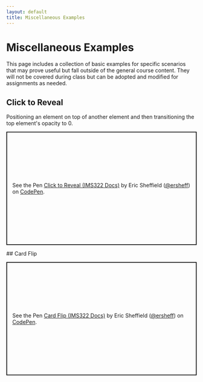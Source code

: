 ```yaml
---
layout: default
title: Miscellaneous Examples
---
```

# Miscellaneous Examples
This page includes a collection of basic examples for specific scenarios that may prove useful but fall outside of the general course content. They will not be covered during class but can be adopted and modified for assignments as needed.
##  Click to Reveal
Positioning an element on top of another element and then transitioning the top element's opacity to 0.
<p class="codepen" data-height="300" data-default-tab="html,result" data-slug-hash="BabBQWW" data-editable="true" data-user="ersheff" style="height: 300px; box-sizing: border-box; display: flex; align-items: center; justify-content: center; border: 2px solid; margin: 1em 0; padding: 1em;">
  <span>See the Pen <a href="https://codepen.io/ersheff/pen/BabBQWW">
  Click to Reveal (IMS322 Docs)</a> by Eric Sheffield (<a href="https://codepen.io/ersheff">@ersheff</a>)
  on <a href="https://codepen.io">CodePen</a>.</span>
</p>
## Card Flip
<p class="codepen" data-height="300" data-default-tab="html,result" data-slug-hash="NWJKbjv" data-editable="true" data-user="ersheff" style="height: 300px; box-sizing: border-box; display: flex; align-items: center; justify-content: center; border: 2px solid; margin: 1em 0; padding: 1em;">
  <span>See the Pen <a href="https://codepen.io/ersheff/pen/NWJKbjv">
  Card Flip (IMS322 Docs)</a> by Eric Sheffield (<a href="https://codepen.io/ersheff">@ersheff</a>)
  on <a href="https://codepen.io">CodePen</a>.</span>
</p>
<script async src="https://cpwebassets.codepen.io/assets/embed/ei.js"></script>